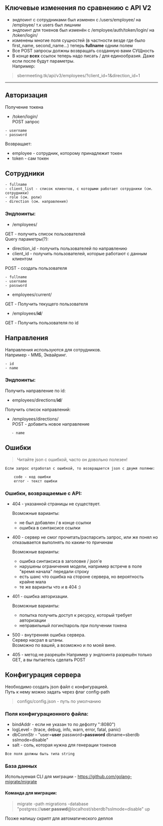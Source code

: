 ## Ключевые изменения по сравнению с API V2
- эндпоинт с сотрудниками был изменен с /users/employee/ на /employee/ т.к users был лишним
- эндпоинт для токенов был изменён с /employee/auth/token/login/ на /token/login/
- изменены многие поля сущностей (в частности везде где было first_name, second_name...)
теперь **fullname** одним полем
- Все POST запросы должны возвращать созданную вами СУЩность
- В конце **всех** ссылок теперь надо писать / для единообразия. Даже если после будут параметры.  
Например:
> sbermeeting.tk/api/v3/employees/?client_id=1&direction_id=1
---
## Авторизация

Получение токена
- /token/login/  
POST запрос
~~~
- username
- password
~~~
Возвращает:
- employee - сотрудник, которому принадлежит токен
- token - сам токен


## Сотрудники
~~~
- fullname
- client_list - список клиентов, с которыми работает сотрудники (см. сотрудники)
- role (см. роли)
- direction (см. направления)
~~~
### Эндпоинты:  

- /employees/ 

GET - получить список пользователей  
Query параметры(?):
  - direction_id - получить пользователей по направлению
  - client_id - получить пользователей, которые работают с данным клиентом  

POST - создать пользователя
~~~
- fullname
- username
- password
~~~

- employees/current/ 

GET - Получить текущего пользователя

- /employees/**id**/  

GET - Получить пользователя по id




## Направления 
Направления используются для сотрудников.  
Например - ММБ, Эквайринг.
~~~
- id
- name
~~~

### Эндпоинты:  
Получить направление по id:
- employees/directions/**id**/  

Получить список направлений:
- /employees/directions/  
POST - добавить новое направление
~~~
   - name
~~~ 

 




## Ошибки
> Читайте json с ошибкой, часто он довольно полезен!
~~~
Если запрос отработал с ошибкой, то возвращается json с двумя полями:

    code - код ошибки
    error - текст ошибки
~~~

### Ошибки, возвращаемые с **API**:

- 404 - указанной страницы не существует.  
  
    Возможные варианты:
    - не был добавлен / в конце ссылки
    - ошибка в синтаксисе ссылки  

- 400 - сервер не смог прочитать/распарсить запрос, или же понял но отказывается выполнять по каким-то причинам

  Возможные варианты:
    - ошибка синтаксиса в заголовке / json'e
    - нарушены ограничения модели, например встрече в поле "время начала" передали строку
    - есть шанс что ошибка на стороне сервера, но вероятность крайне мала
    - те же варианты что и в 404 :)

- 401 - ошибка авторизации.

  Возможные варианты:
    - попытка получить доступ к ресурсу, который требует авторизации
    - неправильный логин/пароль при получении токена

- 500 - внутренняя ошибка сервера.  
    Сервер насрал в штаны.  
    Возможно по вашей, а возможно и по моей вине.
    
- 405 - метод не разрешён
  Например у эндпоинта разрешён только GET, а вы пытаетесь сделать POST
## Конфигурация сервера
Необходимо создать json файл с конфигурацией.  
Путь к нему можно задать через флаг config-path

 > configs/config.json - путь по умолчанию

### Поля конфигурационного файла:
- bindAddr -  если не указан то по дефолту ":8080") 
- logLevel - (trace, debug, info, warn, error, fatal, panic)
- dbConnStr -  "user=**user** password=**password** dbname=sberdb sslmode=disable"
- salt - соль, которая нужна для генерации токенов

```
Все поля должны быть типа string
```

### База данных
Используемая CLI для миграции - https://github.com/golang-migrate/migrate  
#### Команда для миграции:
> migrate -path migrations -database "postgres://**user**:**passwd**@localhost/sberdb?sslmode=disable" up

Позже напишу скрипт для автоматического деплоя